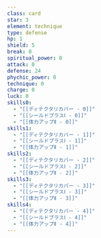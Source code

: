 ```yaml
---
class: card
star: 3
element: technique
type: defense
hp: 1
shield: 5
break: 0
spiritual_power: 0
attack: 0
defense: 24
phychic_power: 0
technique: 0
charge: 0
luck: 0
skills0:
  - "[[ディテクタリカバー - 0]]"
  - "[[シールドプラスⅠ - 0]]"
  - "[[体力アップⅡ - 0]]"
skills1:
  - "[[ディテクタリカバー - 1]]"
  - "[[シールドプラスⅠ - 1]]"
  - "[[体力アップⅡ - 1]]"
skills2:
  - "[[ディテクタリカバー - 2]]"
  - "[[シールドプラスⅠ - 2]]"
  - "[[体力アップⅡ - 2]]"
skills3:
  - "[[ディテクタリカバー - 3]]"
  - "[[シールドプラスⅠ - 3]]"
  - "[[体力アップⅡ - 3]]"
skills4:
  - "[[ディテクタリカバー - 4]]"
  - "[[シールドプラスⅠ - 4]]"
  - "[[体力アップⅡ - 4]]"
---
```


